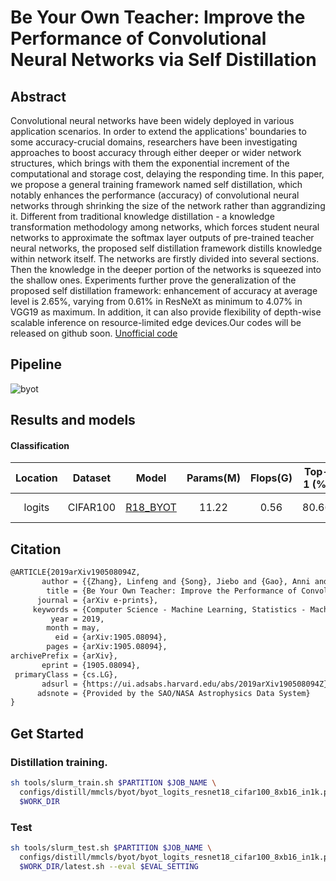 # Be Your Own Teacher: Improve the Performance of Convolutional Neural Networks via Self Distillation

## Abstract

Convolutional neural networks have been widely deployed in various application scenarios. In order to extend the applications' boundaries to some accuracy-crucial domains, researchers have been investigating approaches to boost accuracy through either deeper or wider network structures, which brings with them the exponential increment of the computational and storage cost, delaying the responding time. In this paper, we propose a general training framework named self distillation, which notably enhances the performance (accuracy) of convolutional neural networks through shrinking the size of the network rather than aggrandizing it. Different from traditional knowledge distillation - a knowledge transformation methodology among networks, which forces student neural networks to approximate the softmax layer outputs of pre-trained teacher neural networks, the proposed self distillation framework distills knowledge within network itself. The networks are firstly divided into several sections. Then the knowledge in the deeper portion of the networks is squeezed into the shallow ones. Experiments further prove the generalization of the proposed self distillation framework: enhancement of accuracy at average level is 2.65%, varying from 0.61% in ResNeXt as minimum to 4.07% in VGG19 as maximum. In addition, it can also provide flexibility of depth-wise scalable inference on resource-limited edge devices.Our codes will be released on github soon. [Unofficial code](https://github.com/luanyunteng/pytorch-be-your-own-teacher)

## Pipeline

![byot](https://user-images.githubusercontent.com/88702197/187422992-e7bd692d-b6d4-44d8-8b36-741e0cf1c4f6.png)

## Results and models

#### Classification

| Location | Dataset  |                           Model                           | Params(M) | Flops(G) | Top-1 (%) | Top-5 (%) |                                               Download                                               |
| :------: | :------: | :-------------------------------------------------------: | :-------: | :------: | :-------: | :-------: | :--------------------------------------------------------------------------------------------------: |
|  logits  | CIFAR100 | [R18_BYOT](./byot_logits_resnet18_cifar100_8xb16_in1k.py) |   11.22   |   0.56   |   80.66   |   95.76   | [model & log](https://autolink.sensetime.com/pages/model/share/08ad706f-b3d4-4854-8019-e0b43607f001) |

## Citation

```latex
@ARTICLE{2019arXiv190508094Z,
       author = {{Zhang}, Linfeng and {Song}, Jiebo and {Gao}, Anni and {Chen}, Jingwei and {Bao}, Chenglong and {Ma}, Kaisheng},
        title = {Be Your Own Teacher: Improve the Performance of Convolutional Neural Networks via Self Distillation},
      journal = {arXiv e-prints},
     keywords = {Computer Science - Machine Learning, Statistics - Machine Learning},
         year = 2019,
        month = may,
          eid = {arXiv:1905.08094},
        pages = {arXiv:1905.08094},
archivePrefix = {arXiv},
       eprint = {1905.08094},
 primaryClass = {cs.LG},
       adsurl = {https://ui.adsabs.harvard.edu/abs/2019arXiv190508094Z},
      adsnote = {Provided by the SAO/NASA Astrophysics Data System}
}
```

## Get Started

### Distillation training.

```bash
sh tools/slurm_train.sh $PARTITION $JOB_NAME \
  configs/distill/mmcls/byot/byot_logits_resnet18_cifar100_8xb16_in1k.py\
  $WORK_DIR
```

### Test

```bash
sh tools/slurm_test.sh $PARTITION $JOB_NAME \
  configs/distill/mmcls/byot/byot_logits_resnet18_cifar100_8xb16_in1k.py\
  $WORK_DIR/latest.sh --eval $EVAL_SETTING
```
